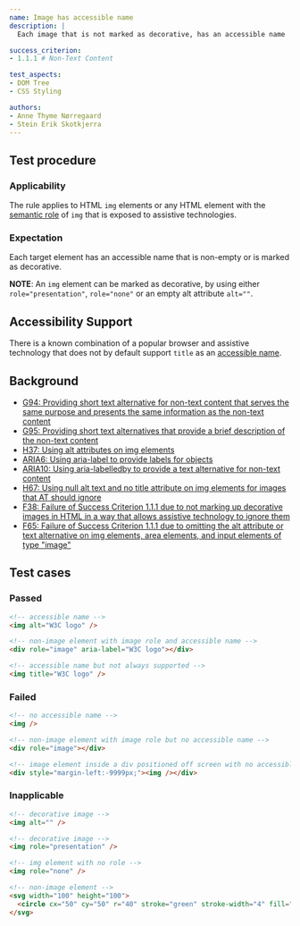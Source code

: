 ```yaml
---
name: Image has accessible name
description: |
  Each image that is not marked as decorative, has an accessible name

success_criterion:
- 1.1.1 # Non-Text Content

test_aspects:
- DOM Tree
- CSS Styling

authors:
- Anne Thyme Nørregaard
- Stein Erik Skotkjerra
---
```


## Test procedure

### Applicability

The rule applies to HTML `img` elements or any HTML element with the [semantic role](#semantic-role) of `img` that is exposed to assistive technologies.

### Expectation

Each target element has an accessible name that is non-empty or is marked as decorative.

**NOTE**: An `img` element can be marked as decorative, by using either `role="presentation"`, `role="none"` or an empty alt attribute `alt=""`.

## Accessibility Support

There is a known combination of a popular browser and assistive technology that does not by default support `title` as an [accessible name](#accessible-name).

## Background
- [G94: Providing short text alternative for non-text content that serves the same purpose and presents the same information as the non-text content](https://www.w3.org/TR/2016/NOTE-WCAG20-TECHS-20161007/G94)
- [G95: Providing short text alternatives that provide a brief description of the non-text content](https://www.w3.org/TR/2016/NOTE-WCAG20-TECHS-20161007/G95)
- [H37: Using alt attributes on img elements](https://www.w3.org/TR/2016/NOTE-WCAG20-TECHS-20161007/H37)
- [ARIA6: Using aria-label to provide labels for objects](https://www.w3.org/TR/2016/NOTE-WCAG20-TECHS-20161007/ARIA6)
- [ARIA10: Using aria-labelledby to provide a text alternative for non-text content](https://www.w3.org/TR/2016/NOTE-WCAG20-TECHS-20161007/ARIA10)
- [H67: Using null alt text and no title attribute on img elements for images that AT should ignore](https://www.w3.org/TR/2016/NOTE-WCAG20-TECHS-20161007/H67)
- [F38: Failure of Success Criterion 1.1.1 due to not marking up decorative images in HTML in a way that allows assistive technology to ignore them](https://www.w3.org/TR/2016/NOTE-WCAG20-TECHS-20161007/F38) 
- [F65: Failure of Success Criterion 1.1.1 due to omitting the alt attribute or text alternative on img elements, area elements, and input elements of type "image"](https://www.w3.org/TR/2016/NOTE-WCAG20-TECHS-20161007/F65)

## Test cases

### Passed

```html
<!-- accessible name -->
<img alt="W3C logo" />
```

```html
<!-- non-image element with image role and accessible name -->
<div role="image" aria-label="W3C logo"></div>
```

```html
<!-- accessible name but not always supported -->
<img title="W3C logo" />
```

### Failed
```html
<!-- no accessible name -->
<img />
```

```html
<!-- non-image element with image role but no accessible name -->
<div role="image"></div>
```

```html
<!-- image element inside a div positioned off screen with no accessible name -->
<div style="margin-left:-9999px;"><img /></div>
```

### Inapplicable

```html
<!-- decorative image -->
<img alt="" />
```

```html
<!-- decorative image -->
<img role="presentation" />
```

```html
<!-- img element with no role -->
<img role="none" />
```

```html
<!-- non-image element -->
<svg width="100" height="100">
  <circle cx="50" cy="50" r="40" stroke="green" stroke-width="4" fill="yellow" />
</svg>
```
